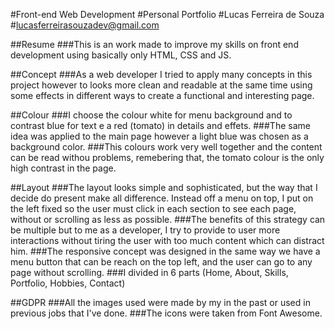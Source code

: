 #Front-end Web Development
#Personal Portfolio
#Lucas Ferreira de Souza
#lucasferreirasouzadev@gmail.com

##Resume
###This is an work made to improve my skills on front end development using basically only HTML, CSS and JS.

##Concept
###As a web developer I tried to apply many concepts in this project however to looks more clean and readable at the same time using some effects in different ways to create a functional and interesting page.

##Colour
###I choose the colour white for menu background and to contrast blue for text e a red (tomato) in details and effets.
###The same idea was applied to the main page however a light blue was chosen as a background color.
###This colours work very well together and the content can be read withou problems, remebering that, the tomato colour is the only high contrast in the page.

##Layout
###The layout looks simple and sophisticated, but the way that I decide do present make all difference. Instead off a menu on top, I put on the left fixed so the user must click in each section to see each page, without or scrolling as less as possible.
###The benefits of this strategy can be multiple but to me as a developer, I try to provide to user more interactions without tiring the user with too much content which can distract him.
###The responsive concept was designed in the same way we have a menu button that can be reach on the top left, and the user can go to any page without scrolling.
###I divided in 6 parts (Home, About, Skills, Portfolio, Hobbies, Contact)

##GDPR
###All the images used were made by my in the past or used in previous jobs that I've done.
###The icons were taken from Font Awesome. 
